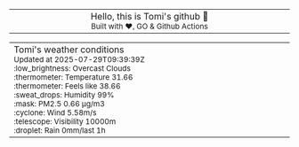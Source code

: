 
<div align="center">
<table>
<tbody>
<td align="center">
<img width="2000" height="0"><br>
Hello, this is Tomi's github 👋<br>
<sup>Built with ❤️, GO & Github Actions</sup><br>
<img width="2000" height="0">
</td>
</tbody>
</table>
</div>
<table>
<tbody>
<td align="left">
<img width="2000" height="0"><br>
Tomi's weather conditions<br>
<sup>Updated at 2025-07-29T09:39:39Z</sup><br>
<sup>:low_brightness: Overcast Clouds</sup><br>
<sup>:thermometer: Temperature 31.66 </sup><br>
<sup>:thermometer: Feels like 38.66</sup><br>
<sup>:sweat_drops: Humidity 99%</sup><br>
<sup>:mask: PM2.5 0.66 μg/m3</sup><br>
<sup>:cyclone: Wind 5.58m/s </sup><br>
<sup>:telescope: Visibility 10000m </sup><br>
<sup>:droplet: Rain 0mm/last 1h </sup><br>
<img width="2000" height="0">
</td>
<td align="left">
<img width="2000" height="0"><br>
<br>
<img width="2000" height="0">
</td>
</tbody>
</table>
</div>
    